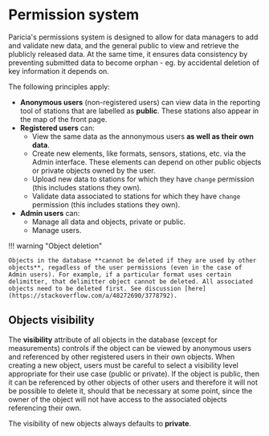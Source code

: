 # Permission system

Paricia's permissions system is designed to allow for data managers to add and validate new data, and the general public to view and retrieve the plublicly released data. At the same time, it ensures data consistency by preventing submitted data to become orphan - eg. by accidental deletion of key information it depends on.

The following principles apply:

- **Anonymous users** (non-registered users) can view data in the reporting tool of stations that are labelled as **public**. These stations also appear in the map of the front page.
- **Registered users** can:
    - View the same data as the annonymous users **as well as their own data**.
    - Create new elements, like formats, sensors, stations, etc. via the Admin interface. These elements can depend on other public objects or private objects owned by the user.
    - Upload new data to stations for which they have `change` permission (this includes stations they own).
    - Validate data associated to stations for which they have `change` permission (this includes stations they own).
- **Admin users** can:
    - Manage all data and objects, private or public.
    - Manage users.

!!! warning "Object deletion"

    Objects in the database **cannot be deleted if they are used by other objects**, regadless of the user permissions (even in the case of Admin users). For example, if a particular format uses certain delimitter, that delimitter object cannot be deleted. All associated objects need to be deleted first. See discussion [here](https://stackoverflow.com/a/48272690/3778792).

## Objects visibility

The **visibility** attribute of all objects in the database (except for measurements) controls if the object can be viewed by anonymous users and referenced by other registered users in their own objects. When creating a new object, users must be careful to select a visibility level appropriate for their use case (public or private). If the object is public, then it can be referenced by other objects of other users and therefore it will not be possible to delete it, should that be necessary at some point, since the owner of the object will not have access to the associated objects referencing their own.

The visibility of new objects always defaults to **private**.
